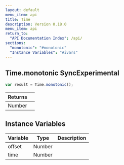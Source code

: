 ```yaml
---
layout: default
menu_item: api
title: Time
description: Version 0.18.0
menu_item: api
return_to:
  "API Documentation Index": /api/
sections:
  "monotonic": "#monotonic"
  "Instance Variables": "#ivars"
---
```


## <a name="monotonic"></a><span>Time.</span>monotonic <span class="tags"><span class="sync">Sync</span><span class="experimental">Experimental</span></span>

```js
var result = Time.monotonic();
```

| Returns |  |
| --- | --- |
| Number |  |

## <a name="ivars"></a>Instance Variables

| Variable | Type | Description |
| --- | --- | --- |
| <a name="offset"></a>offset | Number |  |
| <a name="time"></a>time | Number |  |

